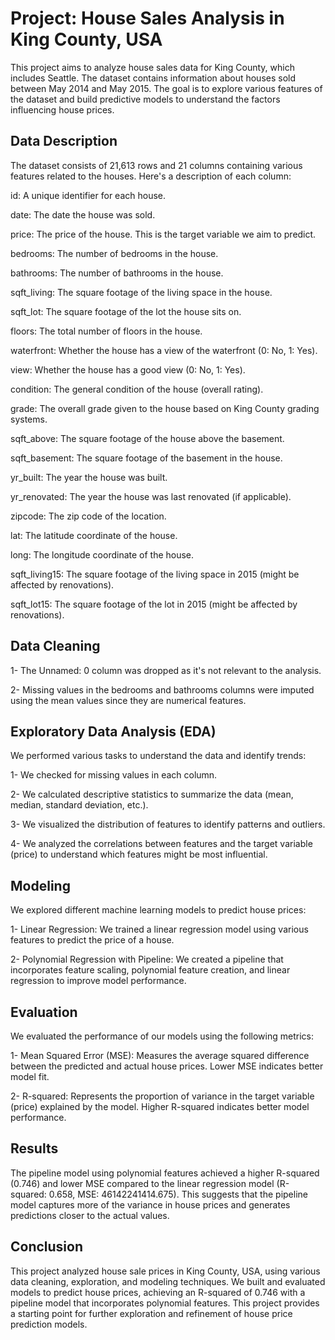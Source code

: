 
# Project: House Sales Analysis in King County, USA

This project aims to analyze house sales data for King County, which includes Seattle. The dataset contains information about houses sold between May 2014 and May 2015. The goal is to explore various features of the dataset and build predictive models to understand the factors influencing house prices.


## Data Description

The dataset consists of 21,613 rows and 21 columns containing various features related to the houses. Here's a description of each column:

id: A unique identifier for each house.

date: The date the house was sold.

price: The price of the house. This is the target variable we aim to predict.

bedrooms: The number of bedrooms in the house.

bathrooms: The number of bathrooms in the house.

sqft_living: The square footage of the living space in the house.

sqft_lot: The square footage of the lot the house sits on.

floors: The total number of floors in the house.

waterfront: Whether the house has a view of the waterfront (0: No, 1: Yes).

view: Whether the house has a good view (0: No, 1: Yes).

condition: The general condition of the house (overall rating).

grade: The overall grade given to the house based on King County grading systems.

sqft_above: The square footage of the house above the basement.

sqft_basement: The square footage of the basement in the house.

yr_built: The year the house was built.

yr_renovated: The year the house was last renovated (if applicable).

zipcode: The zip code of the location.

lat: The latitude coordinate of the house.

long: The longitude coordinate of the house.

sqft_living15: The square footage of the living space in 2015 (might be affected by renovations).

sqft_lot15: The square footage of the lot in 2015 (might be affected by renovations).
## Data Cleaning

1- The Unnamed: 0 column was dropped as it's not relevant to the analysis.

2- Missing values in the bedrooms and bathrooms columns were imputed using the mean values since they are numerical features.
## Exploratory Data Analysis (EDA)

We performed various tasks to understand the data and identify trends:

1- We checked for missing values in each column.

2- We calculated descriptive statistics to summarize the data (mean, median, standard deviation, etc.).

3- We visualized the distribution of features to identify patterns and outliers.

4- We analyzed the correlations between features and the target variable (price) to understand which features might be most influential.
## Modeling

We explored different machine learning models to predict house prices:

1- Linear Regression: We trained a linear regression model using various features to predict the price of a house.

2- Polynomial Regression with Pipeline: We created a pipeline that incorporates feature scaling, polynomial feature creation, and linear regression to improve model performance.
## Evaluation

We evaluated the performance of our models using the following metrics:

1- Mean Squared Error (MSE): Measures the average squared difference between the predicted and actual house prices. Lower MSE indicates better model fit.

2- R-squared: Represents the proportion of variance in the target variable (price) explained by the model. Higher R-squared indicates better model performance.
## Results

The pipeline model using polynomial features achieved a higher R-squared (0.746) and lower MSE compared to the linear regression model (R-squared: 0.658, MSE: 46142241414.675). This suggests that the pipeline model captures more of the variance in house prices and generates predictions closer to the actual values.
## Conclusion

This project analyzed house sale prices in King County, USA, using various data cleaning, exploration, and modeling techniques. We built and evaluated models to predict house prices, achieving an R-squared of 0.746 with a pipeline model that incorporates polynomial features. This project provides a starting point for further exploration and refinement of house price prediction models.